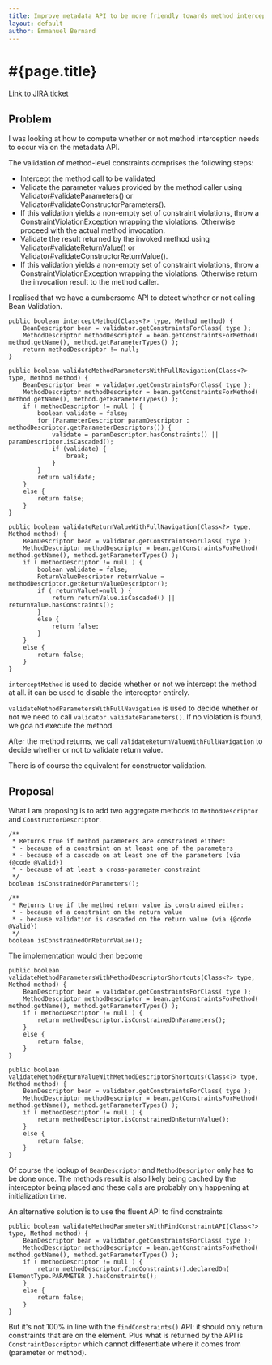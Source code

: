 ```yaml
---
title: Improve metadata API to be more friendly towards method interceptor integrators
layout: default
author: Emmanuel Bernard
---
```


# #{page.title}

[Link to JIRA ticket][jira]  

## Problem

I was looking at how to compute whether or not method interception needs
to occur via on the metadata API.

The validation of method-level constraints comprises the following steps:

- Intercept the method call to be validated
- Validate the parameter values provided by the method caller using Validator#validateParameters() or Validator#validateConstructorParameters().
- If this validation yields a non-empty set of constraint violations, throw a ConstraintViolationException wrapping the violations. Otherwise proceed with the actual method invocation.
- Validate the result returned by the invoked method using Validator#validateReturnValue() or Validator#validateConstructorReturnValue().
- If this validation yields a non-empty set of constraint violations, throw a ConstraintViolationException wrapping the violations. Otherwise return the invocation result to the method caller.

I realised that we have a cumbersome API to detect whether or not
calling Bean Validation.

    public boolean interceptMethod(Class<?> type, Method method) {
        BeanDescriptor bean = validator.getConstraintsForClass( type );
        MethodDescriptor methodDescriptor = bean.getConstraintsForMethod( method.getName(), method.getParameterTypes() );
        return methodDescriptor != null;
    }
    
    public boolean validateMethodParametersWithFullNavigation(Class<?> type, Method method) {
        BeanDescriptor bean = validator.getConstraintsForClass( type );
        MethodDescriptor methodDescriptor = bean.getConstraintsForMethod( method.getName(), method.getParameterTypes() );
        if ( methodDescriptor != null ) {
            boolean validate = false;
            for (ParameterDescriptor paramDescriptor : methodDescriptor.getParameterDescriptors()) {
                validate = paramDescriptor.hasConstraints() || paramDescriptor.isCascaded();
                if (validate) {
                    break;
                }
            }
            return validate;
        }
        else {
            return false;
        }
    }
    
    public boolean validateReturnValueWithFullNavigation(Class<?> type, Method method) {
        BeanDescriptor bean = validator.getConstraintsForClass( type );
        MethodDescriptor methodDescriptor = bean.getConstraintsForMethod( method.getName(), method.getParameterTypes() );
        if ( methodDescriptor != null ) {
            boolean validate = false;
            ReturnValueDescriptor returnValue = methodDescriptor.getReturnValueDescriptor();
            if ( returnValue!=null ) {
                return returnValue.isCascaded() || returnValue.hasConstraints();
            }
            else {
                return false;
            }
        }
        else {
            return false;
        }
    }

`interceptMethod` is used to decide whether or not we intercept the method
at all. it can be used to disable the interceptor entirely.

`validateMethodParametersWithFullNavigation` is used to decide whether
or not we need to call `validator.validateParameters()`. If no violation
is found, we goa nd execute the method.

After the method returns, we call
`validateReturnValueWithFullNavigation` to decide whether or not to
validate return value.

There is of course the equivalent for constructor validation.

## Proposal

What I am proposing is to add two aggregate methods to
`MethodDescriptor` and `ConstructorDescriptor`.

    /**
     * Returns true if method parameters are constrained either:
     * - because of a constraint on at least one of the parameters
     * - because of a cascade on at least one of the parameters (via {@code @Valid})
     * - because of at least a cross-parameter constraint
     */
    boolean isConstrainedOnParameters();

    /**
     * Returns true if the method return value is constrained either:
     * - because of a constraint on the return value
     * - because validation is cascaded on the return value (via {@code @Valid})
     */
    boolean isConstrainedOnReturnValue();

The implementation would then become

    public boolean validateMethodParametersWithMethodDescriptorShortcuts(Class<?> type, Method method) {
        BeanDescriptor bean = validator.getConstraintsForClass( type );
        MethodDescriptor methodDescriptor = bean.getConstraintsForMethod( method.getName(), method.getParameterTypes() );
        if ( methodDescriptor != null ) {
            return methodDescriptor.isConstrainedOnParameters();
        }
        else {
            return false;
        }
    }
    
    public boolean validateMethodReturnValueWithMethodDescriptorShortcuts(Class<?> type, Method method) {
        BeanDescriptor bean = validator.getConstraintsForClass( type );
        MethodDescriptor methodDescriptor = bean.getConstraintsForMethod( method.getName(), method.getParameterTypes() );
        if ( methodDescriptor != null ) {
            return methodDescriptor.isConstrainedOnReturnValue();
        }
        else {
            return false;
        }
    }

Of course the lookup of `BeanDescriptor` and `MethodDescriptor` only has
to be done once. The methods result is also likely being cached by the
interceptor being placed and these calls are probably only happening at
initialization time.

An alternative solution is to use the fluent API to find constraints

    public boolean validateMethodParametersWithFindConstraintAPI(Class<?> type, Method method) {
        BeanDescriptor bean = validator.getConstraintsForClass( type );
        MethodDescriptor methodDescriptor = bean.getConstraintsForMethod( method.getName(), method.getParameterTypes() );
        if ( methodDescriptor != null ) {
            return methodDescriptor.findConstraints().declaredOn( ElementType.PARAMETER ).hasConstraints();
        }
        else {
            return false;
        }
    }

But it's not 100% in line with the `findConstraints()` API: it should only return constraints
that are on the element. Plus what is returned by the API is 
`ConstraintDescriptor` which cannot differentiate where it comes from (parameter or method).

[jira]: https://hibernate.onjira.com/browse/BVAL-274
